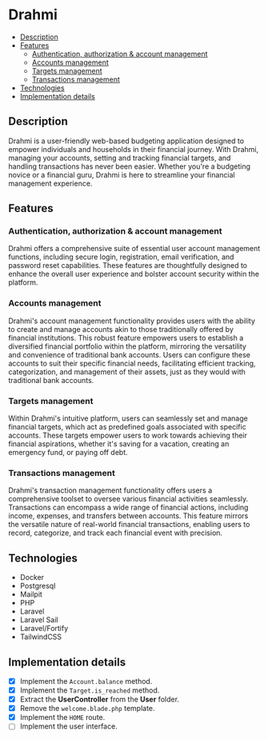 # Drahmi <!-- omit in toc -->

- [Description](#description)
- [Features](#features)
  - [Authentication, authorization \& account management](#authentication-authorization--account-management)
  - [Accounts management](#accounts-management)
  - [Targets management](#targets-management)
  - [Transactions management](#transactions-management)
- [Technologies](#technologies)
- [Implementation details](#implementation-details)

## Description

Drahmi is a user-friendly web-based budgeting application designed to empower individuals and households in their financial journey. With Drahmi, managing your accounts, setting and tracking financial targets, and handling transactions has never been easier. Whether you're a budgeting novice or a financial guru, Drahmi is here to streamline your financial management experience.

## Features

### Authentication, authorization & account management

Drahmi offers a comprehensive suite of essential user account management functions, including secure login, registration, email verification, and password reset capabilities. These features are thoughtfully designed to enhance the overall user experience and bolster account security within the platform.

### Accounts management

Drahmi's account management functionality provides users with the ability to create and manage accounts akin to those traditionally offered by financial institutions. This robust feature empowers users to establish a diversified financial portfolio within the platform, mirroring the versatility and convenience of traditional bank accounts. Users can configure these accounts to suit their specific financial needs, facilitating efficient tracking, categorization, and management of their assets, just as they would with traditional bank accounts.

### Targets management

Within Drahmi's intuitive platform, users can seamlessly set and manage financial targets, which act as predefined goals associated with specific accounts. These targets empower users to work towards achieving their financial aspirations, whether it's saving for a vacation, creating an emergency fund, or paying off debt.

### Transactions management

Drahmi's transaction management functionality offers users a comprehensive toolset to oversee various financial activities seamlessly. Transactions can encompass a wide range of financial actions, including income, expenses, and transfers between accounts. This feature mirrors the versatile nature of real-world financial transactions, enabling users to record, categorize, and track each financial event with precision.

## Technologies

-   Docker
-   Postgresql
-   Mailpit
-   PHP
-   Laravel
-   Laravel Sail
-   Laravel/Fortify
-   TailwindCSS

## Implementation details

-   [x] Implement the `Account.balance` method.
-   [x] Implement the `Target.is_reached` method.
-   [x] Extract the **UserController** from the **User** folder.
-   [x] Remove the `welcome.blade.php` template.
-   [x] Implement the `HOME` route.
-   [ ] Implement the user interface.
